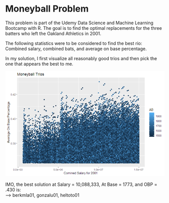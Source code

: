 # Moneyball Problem

This problem is part of the Udemy Data Science and Machine Learning Bootcamp with R.
The goal is to find the optimal replacements for the three batters who left the Oakland Athletics in 2001.

The following statistics were to be considered to find the best rio: Combined salary, combined bats, and average on base percentage.

In my solution, I first visualize all reasonably good trios and then pick the one that appears the best to me.

<img src="https://github.com/bschmalbach/MoneyballProblem/blob/master/Rplot.png">

IMO, the best solution at Salary = 10,088,333, At Base =	1773, and OBP = .430 is:<br>
--> berkmla01,	gonzalu01,	heltoto01
